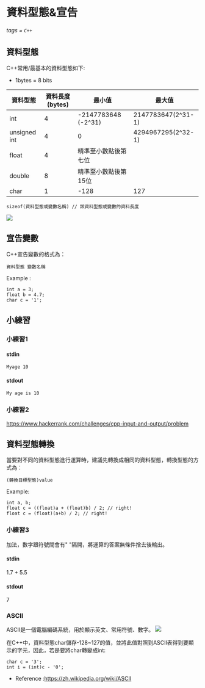 # 資料型態&宣告

###### tags = `C++`

## 資料型態
C++常用/最基本的資料型態如下:
* 1bytes = 8 bits

| 資料型態 | 資料長度(bytes) | 最小值 | 最大值 |
| -------- | -------- | -------- | -------- |
| int     | 4     | -2147783648 (-2^31)    | 2147783647(2^31-1)  | 
| unsigned int     | 4     | 0    | 4294967295(2^32-1)  | 
| float     | 4     |  精準至小數點後第七位   |   |
| double     | 8     |  精準至小數點後第15位   |   |
| char     | 1     |  -128   | 127  |


```cpp=1
sizeof(資料型態或變數名稱) // 該資料型態或變數的資料長度
```
![](https://i.imgur.com/c0CEV55.png)

## 宣告變數
C++宣告變數的格式為：
    
    資料型態 變數名稱
Example :  
```cpp=1
int a = 3;
float b = 4.7;
char c = '1';
```

## 小練習
### 小練習1
#### stdin
    Myage 10
#### stdout
    My age is 10
### 小練習2
https://www.hackerrank.com/challenges/cpp-input-and-output/problem


## 資料型態轉換

當要對不同的資料型態進行運算時，建議先轉換成相同的資料型態，轉換型態的方式為：

    (轉換目標型態)value
    
Example:
```cpp=1
int a, b;
float c = ((float)a + (float)b) / 2; // right!
float c = (float)(a+b) / 2; // right!
```
### 小練習3
加法，數字跟符號間會有" "隔開，將運算的答案無條件捨去後輸出。
#### stdin
1.7 + 5.5
#### stdout
7

### ASCII
ASCII是一個電腦編碼系統，用於顯示英文、常用符號、數字。
![](https://i.imgur.com/qOtwuL2.png)

在C++中，資料型態char儲存-128~127的值，並將此值對照到ASCII表得到要顯示的字元，因此，若是要將char轉變成int:
```cpp=1
char c = '3';
int i = (int)c - '0';
```
* Reference :https://zh.wikipedia.org/wiki/ASCII
